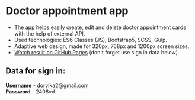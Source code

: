 # Doctor appointment app

- The app helps easily create, edit and delete doctor appointment cards with the help of external API.
- Used technologies: ES6 Classes (JS), Bootstrap5, SCSS, Gulp.
- Adaptive web design, made for 320px, 768px and 1200px screen sizes.
- [Watch result on GitHub Pages](https://dorvika.github.io/doctor-appointment-app/) (don't forget use sign in data below).

## Data for sign in:
 **Username** - dorvika2@gmail.com  
 **Password** - 2408vd

